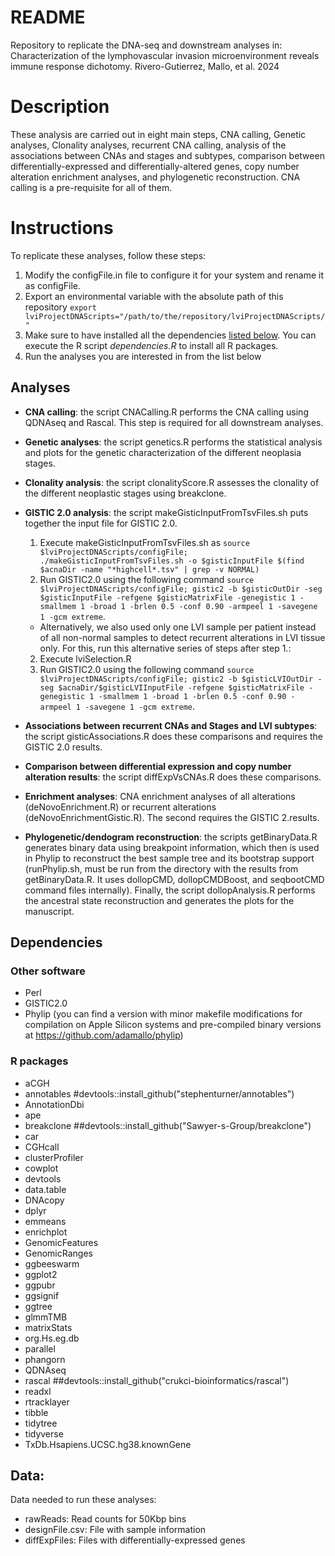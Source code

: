 # README
Repository to replicate the DNA-seq and downstream analyses in: Characterization of the lymphovascular invasion microenvironment reveals immune response dichotomy. Rivero-Gutierrez, Mallo, et al. 2024

# Description
These analysis are carried out in eight main steps, CNA calling, Genetic analyses, Clonality analyses, recurrent CNA calling, analysis of the associations between CNAs and stages and subtypes, comparison between differentially-expressed and differentially-altered genes, copy number alteration enrichment analyses, and phylogenetic reconstruction. CNA calling is a pre-requisite for all of them.

# Instructions
To replicate these analyses, follow these steps:
1. Modify the configFile.in file to configure it for your system and rename it as configFile. 
2. Export an environmental variable with the absolute path of this repository `export lviProjectDNAScripts="/path/to/the/repository/lviProjectDNAScripts/"`
3. Make sure to have installed all the dependencies [listed below](#dependencies). You can execute the R script *dependencies.R* to install all R packages.
4. Run the analyses you are interested in from the list below

## Analyses
- **CNA calling**: the script CNACalling.R performs the CNA calling using QDNAseq and Rascal. This step is required for all downstream analyses.

- **Genetic analyses**: the script genetics.R performs the statistical analysis and plots for the genetic characterization of the different neoplasia stages.

- **Clonality analysis**: the script clonalityScore.R assesses the clonality of the different neoplastic stages using breakclone.

- **GISTIC 2.0 analysis**: the script makeGisticInputFromTsvFiles.sh puts together the input file for GISTIC 2.0.
    1. Execute makeGisticInputFromTsvFiles.sh as `source $lviProjectDNAScripts/configFile; ./makeGisticInputFromTsvFiles.sh -o $gisticInputFile $(find $acnaDir -name "*highcell*.tsv" | grep -v NORMAL)`
    2. Run GISTIC2.0 using the following command `source $lviProjectDNAScripts/configFile; gistic2 -b $gisticOutDir -seg $gisticInputFile -refgene $gisticMatrixFile -genegistic 1 -smallmem 1 -broad 1 -brlen 0.5 -conf 0.90 -armpeel 1 -savegene 1 -gcm extreme`.
    - Alternatively, we also used only one LVI sample per patient instead of all non-normal samples to detect recurrent alterations in LVI tissue only. For this, run this alternative series of steps after step 1.:
    2. Execute lviSelection.R
    3. Run GISTIC2.0 using the following command `source $lviProjectDNAScripts/configFile; gistic2 -b $gisticLVIOutDir -seg $acnaDir/$gisticLVIInputFile -refgene $gisticMatrixFile -genegistic 1 -smallmem 1 -broad 1 -brlen 0.5 -conf 0.90 -armpeel 1 -savegene 1 -gcm extreme`.

- **Associations between recurrent CNAs and Stages and LVI subtypes**: the script gisticAssociations.R does these comparisons and requires the GISTIC 2.0 results.

- **Comparison between differential expression and copy number alteration results**: the script diffExpVsCNAs.R does these comparisons.

- **Enrichment analyses**: CNA enrichment analyses of all alterations (deNovoEnrichment.R) or recurrent alterations (deNovoEnrichmentGistic.R). The second requires the GISTIC 2.results.

- **Phylogenetic/dendogram reconstruction**: the scripts getBinaryData.R generates binary data using breakpoint information, which then is used in Phylip to reconstruct the best sample tree and its bootstrap support (runPhylip.sh, must be run from the directory with the results from getBinaryData.R. It uses dollopCMD, dollopCMDBoost, and seqbootCMD command files internally). Finally, the script dollopAnalysis.R performs the ancestral state reconstruction and generates the plots for the manuscript.

## Dependencies

### Other software
- Perl
- GISTIC2.0
- Phylip (you can find a version with minor makefile modifications for compilation on Apple Silicon systems and pre-compiled binary versions at https://github.com/adamallo/phylip)

### R packages
- aCGH
- annotables #devtools::install_github("stephenturner/annotables")
- AnnotationDbi
- ape
- breakclone ##devtools::install_github("Sawyer-s-Group/breakclone")
- car
- CGHcall
- clusterProfiler
- cowplot
- devtools
- data.table
- DNAcopy
- dplyr
- emmeans
- enrichplot
- GenomicFeatures
- GenomicRanges
- ggbeeswarm
- ggplot2
- ggpubr
- ggsignif
- ggtree
- glmmTMB
- matrixStats
- org.Hs.eg.db
- parallel
- phangorn
- QDNAseq
- rascal ##devtools::install_github("crukci-bioinformatics/rascal")
- readxl
- rtracklayer
- tibble
- tidytree
- tidyverse
- TxDb.Hsapiens.UCSC.hg38.knownGene

## Data:
Data needed to run these analyses:
- rawReads: Read counts for 50Kbp bins
- designFile.csv: File with sample information
- diffExpFiles: Files with differentially-expressed genes
